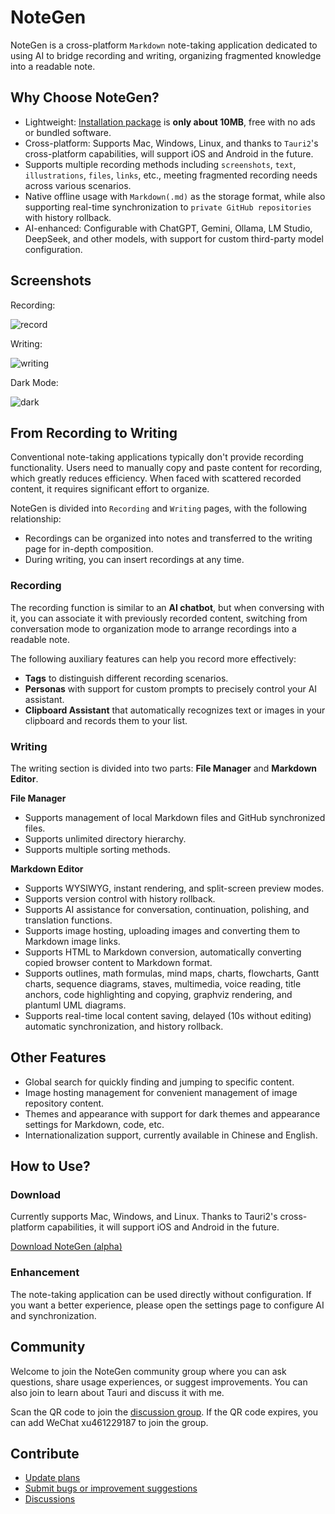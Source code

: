 # NoteGen
NoteGen is a cross-platform `Markdown` note-taking application dedicated to using AI to bridge recording and writing, organizing fragmented knowledge into a readable note.

## Why Choose NoteGen?

- Lightweight: [Installation package](https://github.com/codexu/note-gen/releases) is **only about 10MB**, free with no ads or bundled software.
- Cross-platform: Supports Mac, Windows, Linux, and thanks to `Tauri2`'s cross-platform capabilities, will support iOS and Android in the future.
- Supports multiple recording methods including `screenshots`, `text`, `illustrations`, `files`, `links`, etc., meeting fragmented recording needs across various scenarios.
- Native offline usage with `Markdown(.md)` as the storage format, while also supporting real-time synchronization to `private GitHub repositories` with history rollback.
- AI-enhanced: Configurable with ChatGPT, Gemini, Ollama, LM Studio, DeepSeek, and other models, with support for custom third-party model configuration.

## Screenshots

Recording:

![record](https://s2.loli.net/2025/04/14/NxhiWjMZT7RtusS.png)

Writing:

![writing](https://s2.loli.net/2025/04/16/LcgMvUa86IpRi4V.png)

Dark Mode:

![dark](https://s2.loli.net/2025/04/14/9JhgTie2X4tZLdz.png)

## From Recording to Writing

Conventional note-taking applications typically don't provide recording functionality. Users need to manually copy and paste content for recording, which greatly reduces efficiency. When faced with scattered recorded content, it requires significant effort to organize.

NoteGen is divided into `Recording` and `Writing` pages, with the following relationship:

- Recordings can be organized into notes and transferred to the writing page for in-depth composition.
- During writing, you can insert recordings at any time.

### Recording

The recording function is similar to an **AI chatbot**, but when conversing with it, you can associate it with previously recorded content, switching from conversation mode to organization mode to arrange recordings into a readable note.

The following auxiliary features can help you record more effectively:

- **Tags** to distinguish different recording scenarios.
- **Personas** with support for custom prompts to precisely control your AI assistant.
- **Clipboard Assistant** that automatically recognizes text or images in your clipboard and records them to your list.

### Writing

The writing section is divided into two parts: **File Manager** and **Markdown Editor**.

**File Manager**

- Supports management of local Markdown files and GitHub synchronized files.
- Supports unlimited directory hierarchy.
- Supports multiple sorting methods.

**Markdown Editor**

- Supports WYSIWYG, instant rendering, and split-screen preview modes.
- Supports version control with history rollback.
- Supports AI assistance for conversation, continuation, polishing, and translation functions.
- Supports image hosting, uploading images and converting them to Markdown image links.
- Supports HTML to Markdown conversion, automatically converting copied browser content to Markdown format.
- Supports outlines, math formulas, mind maps, charts, flowcharts, Gantt charts, sequence diagrams, staves, multimedia, voice reading, title anchors, code highlighting and copying, graphviz rendering, and plantuml UML diagrams.
- Supports real-time local content saving, delayed (10s without editing) automatic synchronization, and history rollback.

## Other Features

- Global search for quickly finding and jumping to specific content.
- Image hosting management for convenient management of image repository content.
- Themes and appearance with support for dark themes and appearance settings for Markdown, code, etc.
- Internationalization support, currently available in Chinese and English.

## How to Use?

### Download

Currently supports Mac, Windows, and Linux. Thanks to Tauri2's cross-platform capabilities, it will support iOS and Android in the future.

[Download NoteGen (alpha)](https://github.com/codexu/note-gen/releases)

### Enhancement

The note-taking application can be used directly without configuration. If you want a better experience, please open the settings page to configure AI and synchronization.

## Community

Welcome to join the NoteGen community group where you can ask questions, share usage experiences, or suggest improvements. You can also join to learn about Tauri and discuss it with me.

Scan the QR code to join the [discussion group](https://github.com/codexu/note-gen/discussions/110). If the QR code expires, you can add WeChat xu461229187 to join the group.

## Contribute

- [Update plans](https://github.com/codexu/note-gen/issues/46)
- [Submit bugs or improvement suggestions](https://github.com/codexu/note-gen/issues)
- [Discussions](https://github.com/codexu/note-gen/discussions)
